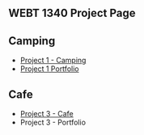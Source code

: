## WEBT 1340 Project Page

<h2>Camping</h2>


<ul>
     <li><a href="project1/icons 2.ai">Project 1 - Camping</a></li>
     <li><a href="project1/Portfolio.ai">Project 1 Portfolio</a></li>

</ul>


<h2>Cafe</h2>

<ul>
     <li><a href="project3/stationery.ai">Project 3 - Cafe</a></li>
     <li><a href=""></a>Project 3 - Portfolio</li>

</ul>
 


